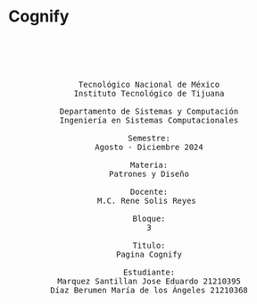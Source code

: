 # Cognify

<pre>

    <p align=center>

Tecnológico Nacional de México
Instituto Tecnológico de Tijuana

Departamento de Sistemas y Computación
Ingeniería en Sistemas Computacionales

Semestre:
Agosto - Diciembre 2024

Materia:
Patrones y Diseño

Docente:
M.C. Rene Solis Reyes 

Bloque:
3

Titulo:
Pagina Cognify

Estudiante:
Marquez Santillan Jose Eduardo 21210395
Díaz Berumen María de los Ángeles 21210368

    </p>

</pre>
